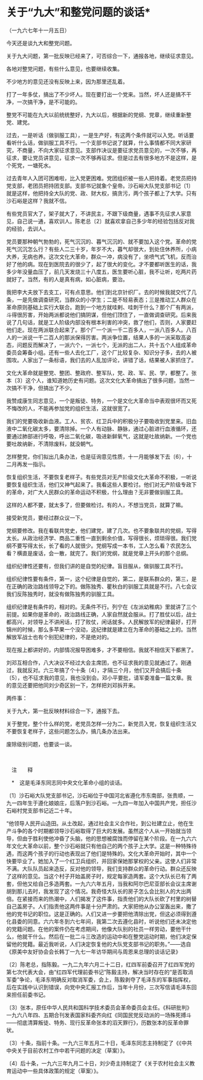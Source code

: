 # 关于“九大”和整党问题的谈话\*

（一九六七年十一月五日）

今天还是谈九大和整党问题。

关于九大问题，第一批反映已经来了，可否综合一下，通报各地，继续征求意见。

各地对整党问题，有些什么意见，也要继续收集。

不少地方的意见还没有反映上来，因为那里还乱着。

打了一年多仗，搞出了不少坏人。现在要打出一个党来。当然，坏人还是搞不干净，一次搞干净，是不可能的。

整党不可能在九大以前统统整好，九大以后，根据新的党纲、党章，继续重新整党、建党。

过去，一是听话（做驯服工具），一是生产好，有这两个条件就可以入党。听话要看听什么话，做驯服工具不行。一个支部书记说了就算，什么事情都不同大家研究，不商量，不向大家征求意见。支部作决议是要征求党员意见的，一次不够，再征求，要让党员讲意见，征求一次不够再征求。但是过去有很多地方不是这样，是个死党，一塘死水。

过去青年人入团可困难啦，比入党更困难。党团组织被一些人把持着。老党员把持党支部，老团员把持团支部。支部书记就象个皇帝。沙石峪大队党支部书记〔1〕就是这样，他把持全大队的党、政、财大权，搞贪污，两个孩子都上了大学。只有沙石峪是这样？我就不信。

有些党员官大了，架子就大了，不讲民主，不跟下级商量，遇事不先征求人家意见，自己说一通，喜欢训人。陈老总〔2〕就喜欢拿自己多少年的经验包括反对我的经验，去训人。

党员要那种朝气勃勃的，死气沉沉的、暮气沉沉的、就不要加入这个党。革命的党死气沉沉怎么行？有些人二三十岁，年岁不大，暮气却很大，到处住休养所，小病大养，无病也养。这次文化大革命，群众一冲，病没有了，坐喷气式飞机，反而治好了他的病。现在到医院去的很少了，起了很大的变化。才不要都听医生的话，我多少年没量血压了，前几天发烧三十八度五，医生要听心脏，我不让听，吃两片药就好了。当然，有的人是真有病，如心脏病，要治。

我把李大夫放下去支工，可有点意思。他们到北京针织厂。去的时候我就交代了几条，一是先做调查研究，当群众的小学生；二是不轻易表态；三是推动工人群众在革命原则基础上实行大联合。跑到一个地方就哇剌、哇刺干什么？那个厂有两派，斗得很厉害，开始两派都说他们搞阴谋，但他们顶住了，一直做调查研究。后来我说了几句话，就是工人阶级内部没有根本利害的冲突，救了他们，否则，人家要赶他们走。现在两派联合起来了。那个厂一个派一千二百多人，一派八百多人。八百人的一派说一千二百人的那派保得厉害。两派争位置，结果人多的一派采取高姿态，问题反而解决了，一派六个，一派七个，无派的出二人，共十五个人组成革命委员会筹备小组。还有一些人去化工厂，这个厂比较复杂、知识分子多，去的人被围攻。人家出了一条标语，我们去的人乱加评论，讲错了话，结果被人家抓住了。

文化大革命就是整党、整团、整政府、整军队，党、政、军、民、学，都整了。张本〔3〕这个人，谁知道她历史有问题。这次文化大革命搞出了很多问题，当然一次搞不干净，但搞出了不少。

我赞成康生同志意见，一个是叛徒、特务，一个是文化大革命当中表观很坏而又死不悔改的人，不能再参加党的组织生活，这就很宽了。

我们的党要吸收新血液。工人、贫农、红卫兵中的积极分子要吸收到党里来。旧血液中二氧化碳太多，要清除掉。一个人有动脉、静脉，通过心脏进行血液循环，还要通过肺部进行呼吸，呼出二氧化碳，吸进新鲜氧气，这就是吐故纳新。一个党也要吐故纳新，不清除废料，就没朝气。

怎样整党，你们拟出几条办法，也是征询意见性质，十一月能够发下去〔6〕，十二月再发一指示。

恢复组织生活，不要恢复老样子。有些党员对无产阶级文化大革命不积极，一听说要恢复组织生活，他们又神气起来了。我看这些人要检讨。他们对无产阶级专政下的革命，对广大人民群众的革命运动不积极，什么理由？无非要做驯服工具。

这样的人都不要，就太多了，但要做检讨。有的人，不想当党员，就算了嘛。

接受新党员，要经过群众议一下。

党纲要修改。我在看联共党史，他们建党，建了几次。也不要象联共的党纲，写得太长。从政治经济学、商品二重性一直到剩余价值，写得很长，烦琐得很。我们党纲不要写得太长，长了看的人就很少。党纲写成一本书，工人怎么看？农民怎么看？横直是废话，会一散，就完了。我们的党纲，就是党章上开头的那个总纲。

组织纪律性还要有，但我们讲的是自觉的纪律。盲目服从，做驯服工具不行。

组织纪律性要有条件，第一，这个纪律是自觉的，第二，是联系群众的，第三，是在正确的政治路线领导之下的。做陈独秀、瞿秋白的驯服工具就是不行。八七会议我们反陈独秀时，就没有做陈独秀的驯服工具。

组织纪律是有条件的，相对的。无条件不行。列宁在《左派幼稚病》里就讲了三个前提。如果你是革命的，政治路线正确，人家自然就会服从。打了胜仗以后，战士都高兴，对领导上不讲闲话，打了败仗，闲话就多。人民解放军的纪律最好，打开锦州的时候，那么多苹果一个没动，这纪律就是建立在为革命的基础之上的。当然解放军战士也有个别犯纪律的，不是绝对的。

现在报上都讲好的，内部情况报导困难多，才不要相信。我就不相信天下都黑了。

刘邓互相合作，八大决议不经过大会主席团，也不征求我的意见就通过了。刚通过，我就反对。六三年搞了个十条〔4〕，才隔三个月，他们又开会搞后十条〔5〕，也不征求我的意见，我也没到会。邓小平要批，请军委准备一篇文章。我的意见还要把他同刘少奇区别一下，怎样把刘邓拆开来。

两件事：

关于九大，第一批反映材料综合一下，通报下去。

关于整党，整个什么样的党，老党员怎样一分为二，新党员入党，恢复组织生活又不要恢复老样子，这些问题怎么办，搞几条办法出来。

废除级别问题，也要谈一谈。

　　

　注　　释　

　\*　这是毛泽东同志同中央文化革命小组的谈话。

〔1〕沙石峪大队党支部书记，沙石峪位于中国河北省遵化市东南部，张贵顺，一九一四年生于遵化娘娘庄，后落户到沙石峪。一九四一年加入中国共产党，担任沙石峪村党支部书记近二十年。

“他领导人民开山造田。从土改起，通过社会主义合作社，到公社建立止，他在生产斗争的各个时期都领导沙石峪取得了巨大的发展。虽然这个人从一开始就当领导，但由于胜利使他冲昏了头脑，他的思想被腐蚀而停留在某个阶段。在一九六六年文化大革命以前，整个沙石峪就只有他自己的两个孩子上大学。这是一种特殊待遇，而这两个孩子的行动也表现出了他们是特殊的。文化大革命开始时，其中一个快要毕业了。她加入了一个红卫兵组织，并回家保她那掌权的父亲。这使人们非常不满。大队队员起来造反，反对他的领导，我们支持群众的革命行动。群众还反映了这样的意见。当这个村子开始盖房子时，规定每家造两套。这个大队长已有了两套，但他又给自己多造两套。一九六六年五月，当我和阿尔巴尼亚部长会议主席谢胡到那儿去时，我发现了这个情况。我奇怪大队长的房子怎么会比别人的大出两倍。在紧接而来的热潮中，人们揭发了这件事，指责他们的大队长砍了村里的树替自己盖房子。人们指责他这两件事是十分严肃的。大家把他从办公室轰出来，撒了他的党书记的职位。这是正确的。人们又进一步要把他清除出党，但这必须得到遵化县委的同意。六六年冬到六七年间，我第二次去遵化县时，听说他们还未决定他的党籍问题。在他的案件仍在考虑期间，他像大队别的社员一样劳动，要他干什么，他就干什么。然后在一批二斗三改造的运动中和在整党运动时期，他们决定保留他的党籍。最近我听说，人们决定恢复他的大队党支部书记的职务。”——选自《原美中友好协会会长韩丁一九七一年访华期间与周恩来总理的谈话记录》

〔2〕陈老总，指陈毅。一九二九年六月二十二日，红四军前委召开了红四军党的第七次代表大会，由“红四军代理前委书记”陈毅主持，解决当时存在的“是否取消军委”争论，毛泽东明确反对取消军委，会上，陈毅剥夺了毛泽东的军事指挥权，后在实践中认识到错误，向党中央汇报工作后，当年十月份，三次写信请毛泽东回来担任前委书记。

〔3〕张本，原任中华人民共和国科学技术委员会革命委员会主任。《科研批判》一九六八年四、五期合刊发表国家科委齐向红《同国民党反动派的一场殊死搏斗——彻底清算叛徒、特务、现行反革命张本的滔天罪行》，历数张本的反革命罪状。

〔3〕十条，指前十条。一九六三年五月二十日，毛泽东同志主持制定了《《中共中央关于目前农村工作中若干问题的决定（草案）》。

〔4〕后十条，一九六三年九月二十日，刘少奇主持制定了《关于农村社会主义教育运动中一些具体政策的规定（草案）》。
